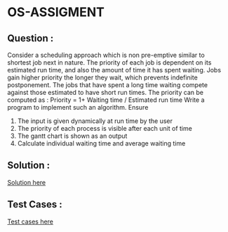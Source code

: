 # OS-ASSIGMENT

## Question : 


Consider a scheduling approach which is non pre-emptive similar to shortest job next in nature. The priority of each job is dependent on its estimated run time, and also the amount of time it has spent waiting. Jobs gain higher priority the longer they wait, which prevents indefinite postponement. The jobs that have spent a long time waiting compete against those estimated to have short run times. The priority can be computed as :
Priority = 1+ Waiting time / Estimated run time
Write a program to implement such an algorithm. Ensure
1. The input is given dynamically at run time by the user
2. The priority of each process is visible after each unit of time
3. The gantt chart is shown as an output
4. Calculate individual waiting time and average waiting time


## Solution : 

[Solution here](https://github.com/devanshbatham/OS-ASSIGMENT/blob/master/solution.c)

## Test Cases : 

[Test cases here](https://github.com/devanshbatham/OS-ASSIGMENT/tree/master/TESTS)
